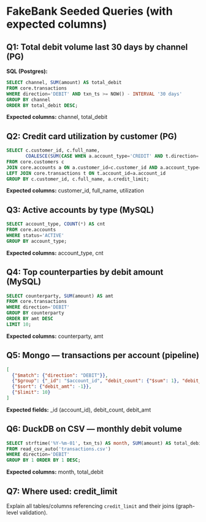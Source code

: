 # FakeBank Seeded Queries (with expected columns)

## Q1: Total debit volume last 30 days by channel (PG)
**SQL (Postgres):**
```sql
SELECT channel, SUM(amount) AS total_debit
FROM core.transactions
WHERE direction='DEBIT' AND txn_ts >= NOW() - INTERVAL '30 days'
GROUP BY channel
ORDER BY total_debit DESC;
```
**Expected columns:** channel, total_debit

## Q2: Credit card utilization by customer (PG)
```sql
SELECT c.customer_id, c.full_name,
       COALESCE(SUM(CASE WHEN a.account_type='CREDIT' AND t.direction='DEBIT' THEN t.amount END),0) / NULLIF(a.credit_limit,0) AS utilization
FROM core.customers c
JOIN core.accounts a ON a.customer_id=c.customer_id AND a.account_type='CREDIT'
LEFT JOIN core.transactions t ON t.account_id=a.account_id
GROUP BY c.customer_id, c.full_name, a.credit_limit;
```
**Expected columns:** customer_id, full_name, utilization

## Q3: Active accounts by type (MySQL)
```sql
SELECT account_type, COUNT(*) AS cnt
FROM core.accounts
WHERE status='ACTIVE'
GROUP BY account_type;
```
**Expected columns:** account_type, cnt

## Q4: Top counterparties by debit amount (MySQL)
```sql
SELECT counterparty, SUM(amount) AS amt
FROM core.transactions
WHERE direction='DEBIT'
GROUP BY counterparty
ORDER BY amt DESC
LIMIT 10;
```
**Expected columns:** counterparty, amt

## Q5: Mongo — transactions per account (pipeline)
```json
[
  {"$match": {"direction": "DEBIT"}},
  {"$group": {"_id": "$account_id", "debit_count": {"$sum": 1}, "debit_amt": {"$sum": "$amount"}}},
  {"$sort": {"debit_amt": -1}},
  {"$limit": 10}
]
```
**Expected fields:** _id (account_id), debit_count, debit_amt

## Q6: DuckDB on CSV — monthly debit volume
```sql
SELECT strftime('%Y-%m-01', txn_ts) AS month, SUM(amount) AS total_debit
FROM read_csv_auto('transactions.csv')
WHERE direction='DEBIT'
GROUP BY 1 ORDER BY 1 DESC;
```
**Expected columns:** month, total_debit

## Q7: Where used: credit_limit
Explain all tables/columns referencing `credit_limit` and their joins (graph-level validation).
